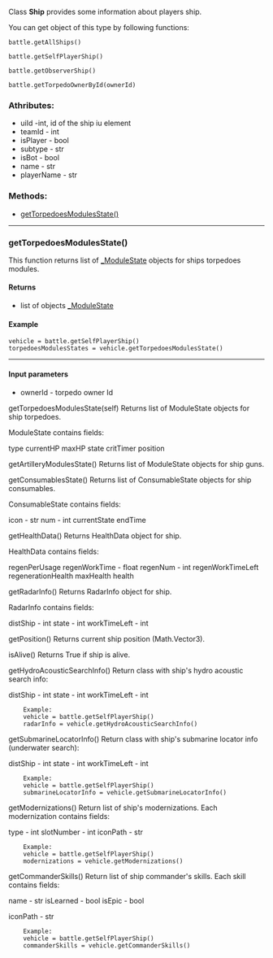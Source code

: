 Class **Ship** provides some information about players ship.

You can get object of this type by following functions:

    battle.getAllShips()

    battle.getSelfPlayerShip()

    battle.getObserverShip()

    battle.getTorpedoOwnerById(ownerId)



### Athributes:

- uiId -int, id of the ship iu element
- teamId - int
- isPlayer - bool
- subtype - str
- isBot - bool
- name - str
- playerName - str

### Methods:

- [getTorpedoesModulesState()](#getTorpedoesModulesState)

---

### getTorpedoesModulesState()

This function returns list of [_ModuleState](./_ModuleState.md) objects for ships torpedoes modules.

#### Returns
- list of objects [_ModuleState](./_ModuleState.md)

#### Example

 	vehicle = battle.getSelfPlayerShip()
	torpedoesModulesStates = vehicle.getTorpedoesModulesState()

---


#### Input parameters
- ownerId - torpedo owner Id

getTorpedoesModulesState(self)
Returns list of ModuleState objects for ship torpedoes.

ModuleState contains fields:

type
currentHP
maxHP
state
critTimer
position

getArtilleryModulesState()
Returns list of ModuleState objects for ship guns.

getConsumablesState()
Returns list of ConsumableState objects for ship consumables.

ConsumableState contains fields:

icon - str
num - int
currentState
endTime

getHealthData()
Returns HealthData object for ship.

HealthData contains fields:

regenPerUsage
regenWorkTime - float
regenNum - int
regenWorkTimeLeft
regenerationHealth
maxHealth
health

getRadarInfo()
Returns RadarInfo object for ship.

RadarInfo contains fields:

distShip - int
state - int
workTimeLeft - int

getPosition()
Returns current ship position (Math.Vector3).

isAlive()
Returns True if ship is alive.

getHydroAcousticSearchInfo()
        Return class with ship's hydro acoustic search info:

distShip - int
state - int
workTimeLeft - int

        Example:
        vehicle = battle.getSelfPlayerShip()
        radarInfo = vehicle.getHydroAcousticSearchInfo()

getSubmarineLocatorInfo()
        Return class with ship's submarine locator info (underwater search):

distShip - int
state - int
workTimeLeft - int

        Example:
        vehicle = battle.getSelfPlayerShip()
        submarineLocatorInfo = vehicle.getSubmarineLocatorInfo()

getModernizations()
        Return list of ship's modernizations. Each modernization contains fields:

type - int
slotNumber - int
iconPath - str

        Example:
        vehicle = battle.getSelfPlayerShip()
        modernizations = vehicle.getModernizations()

getCommanderSkills()
       Return list of ship commander's skills. Each skill contains fields:

name - str
isLearned - bool
isEpic - bool

iconPath - str

        Example:
        vehicle = battle.getSelfPlayerShip()
        commanderSkills = vehicle.getCommanderSkills()


